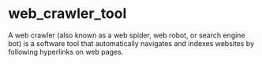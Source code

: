 # web_crawler_tool
A web crawler (also known as a web spider, web robot, or search engine bot) is a software tool that automatically navigates and indexes websites by following hyperlinks on web pages.
